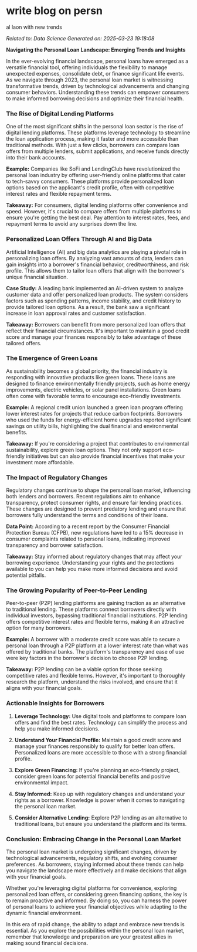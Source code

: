 # write  blog on persn
al laon with new trends

*Related to: Data Science*
*Generated on: 2025-03-23 19:18:08*

**Navigating the Personal Loan Landscape: Emerging Trends and Insights**

In the ever-evolving financial landscape, personal loans have emerged as a versatile financial tool, offering individuals the flexibility to manage unexpected expenses, consolidate debt, or finance significant life events. As we navigate through 2023, the personal loan market is witnessing transformative trends, driven by technological advancements and changing consumer behaviors. Understanding these trends can empower consumers to make informed borrowing decisions and optimize their financial health.

### The Rise of Digital Lending Platforms

One of the most significant shifts in the personal loan sector is the rise of digital lending platforms. These platforms leverage technology to streamline the loan application process, making it faster and more accessible than traditional methods. With just a few clicks, borrowers can compare loan offers from multiple lenders, submit applications, and receive funds directly into their bank accounts.

**Example:** Companies like SoFi and LendingClub have revolutionized the personal loan industry by offering user-friendly online platforms that cater to tech-savvy consumers. These platforms provide personalized loan options based on the applicant's credit profile, often with competitive interest rates and flexible repayment terms.

**Takeaway:** For consumers, digital lending platforms offer convenience and speed. However, it's crucial to compare offers from multiple platforms to ensure you're getting the best deal. Pay attention to interest rates, fees, and repayment terms to avoid any surprises down the line.

### Personalized Loan Offers Through AI and Big Data

Artificial Intelligence (AI) and big data analytics are playing a pivotal role in personalizing loan offers. By analyzing vast amounts of data, lenders can gain insights into a borrower's financial behavior, creditworthiness, and risk profile. This allows them to tailor loan offers that align with the borrower's unique financial situation.

**Case Study:** A leading bank implemented an AI-driven system to analyze customer data and offer personalized loan products. The system considers factors such as spending patterns, income stability, and credit history to provide tailored loan options. As a result, the bank saw a significant increase in loan approval rates and customer satisfaction.

**Takeaway:** Borrowers can benefit from more personalized loan offers that reflect their financial circumstances. It's important to maintain a good credit score and manage your finances responsibly to take advantage of these tailored offers.

### The Emergence of Green Loans

As sustainability becomes a global priority, the financial industry is responding with innovative products like green loans. These loans are designed to finance environmentally friendly projects, such as home energy improvements, electric vehicles, or solar panel installations. Green loans often come with favorable terms to encourage eco-friendly investments.

**Example:** A regional credit union launched a green loan program offering lower interest rates for projects that reduce carbon footprints. Borrowers who used the funds for energy-efficient home upgrades reported significant savings on utility bills, highlighting the dual financial and environmental benefits.

**Takeaway:** If you're considering a project that contributes to environmental sustainability, explore green loan options. They not only support eco-friendly initiatives but can also provide financial incentives that make your investment more affordable.

### The Impact of Regulatory Changes

Regulatory changes continue to shape the personal loan market, influencing both lenders and borrowers. Recent regulations aim to enhance transparency, protect consumer rights, and ensure fair lending practices. These changes are designed to prevent predatory lending and ensure that borrowers fully understand the terms and conditions of their loans.

**Data Point:** According to a recent report by the Consumer Financial Protection Bureau (CFPB), new regulations have led to a 15% decrease in consumer complaints related to personal loans, indicating improved transparency and borrower satisfaction.

**Takeaway:** Stay informed about regulatory changes that may affect your borrowing experience. Understanding your rights and the protections available to you can help you make more informed decisions and avoid potential pitfalls.

### The Growing Popularity of Peer-to-Peer Lending

Peer-to-peer (P2P) lending platforms are gaining traction as an alternative to traditional lending. These platforms connect borrowers directly with individual investors, bypassing traditional financial institutions. P2P lending offers competitive interest rates and flexible terms, making it an attractive option for many borrowers.

**Example:** A borrower with a moderate credit score was able to secure a personal loan through a P2P platform at a lower interest rate than what was offered by traditional banks. The platform's transparency and ease of use were key factors in the borrower's decision to choose P2P lending.

**Takeaway:** P2P lending can be a viable option for those seeking competitive rates and flexible terms. However, it's important to thoroughly research the platform, understand the risks involved, and ensure that it aligns with your financial goals.

### Actionable Insights for Borrowers

1. **Leverage Technology:** Use digital tools and platforms to compare loan offers and find the best rates. Technology can simplify the process and help you make informed decisions.

2. **Understand Your Financial Profile:** Maintain a good credit score and manage your finances responsibly to qualify for better loan offers. Personalized loans are more accessible to those with a strong financial profile.

3. **Explore Green Financing:** If you're planning an eco-friendly project, consider green loans for potential financial benefits and positive environmental impact.

4. **Stay Informed:** Keep up with regulatory changes and understand your rights as a borrower. Knowledge is power when it comes to navigating the personal loan market.

5. **Consider Alternative Lending:** Explore P2P lending as an alternative to traditional loans, but ensure you understand the platform and its terms.

### Conclusion: Embracing Change in the Personal Loan Market

The personal loan market is undergoing significant changes, driven by technological advancements, regulatory shifts, and evolving consumer preferences. As borrowers, staying informed about these trends can help you navigate the landscape more effectively and make decisions that align with your financial goals.

Whether you're leveraging digital platforms for convenience, exploring personalized loan offers, or considering green financing options, the key is to remain proactive and informed. By doing so, you can harness the power of personal loans to achieve your financial objectives while adapting to the dynamic financial environment.

In this era of rapid change, the ability to adapt and embrace new trends is essential. As you explore the possibilities within the personal loan market, remember that knowledge and preparation are your greatest allies in making sound financial decisions.
